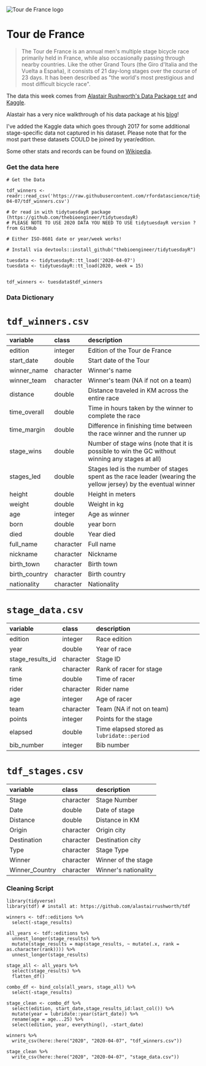 ![Tour de France logo](https://upload.wikimedia.org/wikipedia/en/thumb/e/eb/Tour_de_France_logo.svg/1200px-Tour_de_France_logo.svg.png)
# Tour de France

> The Tour de France is an annual men's multiple stage bicycle race primarily held in France, while also occasionally passing through nearby countries. Like the other Grand Tours (the Giro d'Italia and the Vuelta a España), it consists of 21 day-long stages over the course of 23 days. It has been described as "the world's most prestigious and most difficult bicycle race".

The data this week comes from [Alastair Rushworth's Data Package `tdf`](https://github.com/alastairrushworth/tdf) and [Kaggle](https://www.kaggle.com/jaminliu/a-brief-tour-of-tour-de-france-in-numbers/data).

Alastair has a very nice walkthrough of his data package at his [blog](https://alastairrushworth.github.io/Visualising-Tour-de-France-data-in-R/)!

I've added the Kaggle data which goes through 2017 for some additional stage-specific data not captured in his dataset. Please note that for the most part these datasets COULD be joined by year/edition.

Some other stats and records can be found on [Wikipedia](https://alastairrushworth.github.io/Visualising-Tour-de-France-data-in-R/).


### Get the data here

```{r}
# Get the Data

tdf_winners <- readr::read_csv('https://raw.githubusercontent.com/rfordatascience/tidytuesday/master/data/2020/2020-04-07/tdf_winners.csv')

# Or read in with tidytuesdayR package (https://github.com/thebioengineer/tidytuesdayR)
# PLEASE NOTE TO USE 2020 DATA YOU NEED TO USE tidytuesdayR version ? from GitHub

# Either ISO-8601 date or year/week works!

# Install via devtools::install_github("thebioengineer/tidytuesdayR")

tuesdata <- tidytuesdayR::tt_load('2020-04-07')
tuesdata <- tidytuesdayR::tt_load(2020, week = 15)


tdf_winners <- tuesdata$tdf_winners
```
### Data Dictionary

# `tdf_winners.csv`

|variable      |class     |description |
|:-------------|:---------|:-----------|
|edition       |integer   | Edition of the Tour de France |
|start_date    |double    | Start date of the Tour |
|winner_name   |character | Winner's name|
|winner_team   |character | Winner's team (NA if not on a team) |
|distance      |double    | Distance traveled in KM across the entire race |
|time_overall  |double    | Time in hours taken by the winner to complete the race|
|time_margin   |double    | Difference in finishing time between the race winner and the runner up |
|stage_wins    |double    | Number of stage wins (note that it is possible to win the GC without winning any stages at all) |
|stages_led    |double    | Stages led is the number of stages spent as the race leader (wearing the yellow jersey) by the eventual winner |
|height        |double    | Height in meters|
|weight        |double    | Weight in kg|
|age           |integer   | Age as winner |
|born          |double    | year born |
|died          |double    | Year died|
|full_name     |character | Full name |
|nickname      |character | Nickname |
|birth_town    |character | Birth town|
|birth_country |character | Birth country|
|nationality   |character | Nationality|


# `stage_data.csv`

|variable         |class     |description |
|:----------------|:---------|:-----------|
|edition          |integer   | Race edition |
|year             |double    | Year of race |
|stage_results_id |character | Stage ID |
|rank             |character | Rank of racer for stage |
|time             |double    | Time of racer |
|rider            |character | Rider name |
|age              |integer   | Age of racer |
|team             |character | Team (NA if not on team) |
|points           |integer   | Points for the stage |
|elapsed          |double    | Time elapsed stored as `lubridate::period`|
|bib_number       |integer   | Bib number|


# `tdf_stages.csv`
|variable       |class     |description |
|:--------------|:---------|:-----------|
|Stage          |character | Stage Number|
|Date           |double    | Date of stage|
|Distance       |double    | Distance in KM|
|Origin         |character | Origin city |
|Destination    |character | Destination city|
|Type           |character | Stage Type |
|Winner         |character | Winner of the stage|
|Winner_Country |character | Winner's nationality |

### Cleaning Script

```{r}
library(tidyverse)
library(tdf) # install at: https://github.com/alastairrushworth/tdf

winners <- tdf::editions %>% 
  select(-stage_results)

all_years <- tdf::editions %>% 
  unnest_longer(stage_results) %>% 
  mutate(stage_results = map(stage_results, ~ mutate(.x, rank = as.character(rank)))) %>% 
  unnest_longer(stage_results) 

stage_all <- all_years %>% 
  select(stage_results) %>% 
  flatten_df()

combo_df <- bind_cols(all_years, stage_all) %>% 
  select(-stage_results)

stage_clean <- combo_df %>% 
  select(edition, start_date,stage_results_id:last_col()) %>% 
  mutate(year = lubridate::year(start_date)) %>% 
  rename(age = age...25) %>% 
  select(edition, year, everything(), -start_date)

winners %>% 
  write_csv(here::here("2020", "2020-04-07", "tdf_winners.csv"))

stage_clean %>% 
  write_csv(here::here("2020", "2020-04-07", "stage_data.csv"))

```
